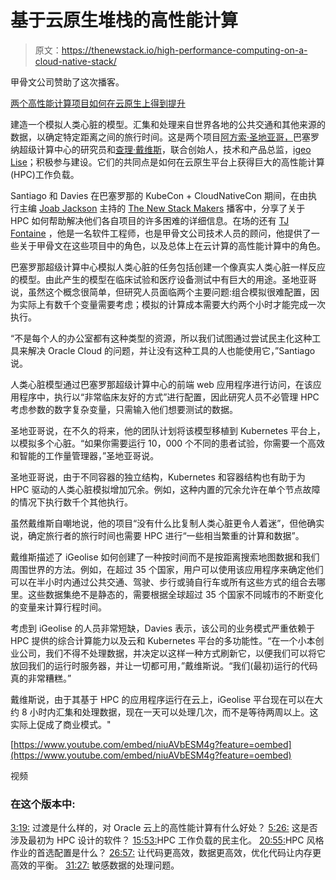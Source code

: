 # 基于云原生堆栈的高性能计算

> 原文：<https://thenewstack.io/high-performance-computing-on-a-cloud-native-stack/>

甲骨文公司赞助了这次播客。

[两个高性能计算项目如何在云原生上得到提升](https://thenewstack.simplecast.com/episodes/how-two-high-performance-computing-projects-got-a-boost-on-cloud-native)

建造一个模拟人类心脏的模型。汇集和处理来自世界各地的公共交通和其他来源的数据，以确定特定距离之间的旅行时间。这是两个项目[阿方索·圣地亚哥，](https://www.linkedin.com/in/alfonso-stg/?locale=en_US)巴塞罗纳超级计算中心的研究员和[查理·戴维斯](https://www.linkedin.com/in/charlie-davies-259b6b9/?originalSubdomain=uk)，联合创始人，技术和产品总监，[igeo Lise](https://www.traveltimeplatform.com/)；积极参与建设。它们的共同点是如何在云原生平台上获得巨大的高性能计算(HPC)工作负载。

Santiago 和 Davies 在巴塞罗那的 KubeCon + CloudNativeCon 期间，在由执行主编 [Joab Jackson](https://twitter.com/Joab_Jackson) 主持的 [The New Stack Makers](https://thenewstack.io/podcasts/makers) 播客中，分享了关于 HPC 如何帮助解决他们各自项目的许多困难的详细信息。在场的还有 [TJ Fontaine](https://www.linkedin.com/in/timothyjfontaine/) ，他是一名软件工程师，也是甲骨文公司技术人员的顾问，他提供了一些关于甲骨文在这些项目中的角色，以及总体上在云计算的高性能计算中的角色。

巴塞罗那超级计算中心模拟人类心脏的任务包括创建一个像真实人类心脏一样反应的模型。由此产生的模型在临床试验和医疗设备测试中有巨大的用途。圣地亚哥说，虽然这个概念很简单，但研究人员面临两个主要问题:组合模拟很难配置，因为实际上有数千个变量需要考虑；模拟的计算成本需要大约两个小时才能完成一次执行。

“不是每个人的办公室都有这种类型的资源，所以我们试图通过尝试民主化这种工具来解决 Oracle Cloud 的问题，并让没有这种工具的人也能使用它，”Santiago 说。

人类心脏模型通过巴塞罗那超级计算中心的前端 web 应用程序进行访问，在该应用程序中，执行以“非常临床友好的方式”进行配置，因此研究人员不必管理 HPC 考虑参数的数字复杂变量，只需输入他们想要测试的数据。

圣地亚哥说，在不久的将来，他的团队计划将该模型移植到 Kubernetes 平台上，以模拟多个心脏。“如果你需要运行 10，000 个不同的患者试验，你需要一个高效和智能的工作量管理器，”圣地亚哥说。

圣地亚哥说，由于不同容器的独立结构，Kubernetes 和容器结构也有助于为 HPC 驱动的人类心脏模拟增加冗余。例如，这种内置的冗余允许在单个节点故障的情况下执行数千个其他执行。

虽然戴维斯自嘲地说，他的项目“没有什么比复制人类心脏更令人着迷”，但他确实说，确定旅行者的旅行时间也需要 HPC 进行“一些相当繁重的计算和数据”。

戴维斯描述了 iGeolise 如何创建了一种按时间而不是按距离搜索地图数据和我们周围世界的方法。例如，在超过 35 个国家，用户可以使用该应用程序来确定他们可以在半小时内通过公共交通、驾驶、步行或骑自行车或所有这些方式的组合去哪里。这些数据集绝不是静态的，需要根据全球超过 35 个国家不同城市的不断变化的变量来计算行程时间。

考虑到 iGeolise 的人员非常短缺，Davies 表示，该公司的业务模式严重依赖于 HPC 提供的综合计算能力以及云和 Kubernetes 平台的多功能性。“在一个小本创业公司，我们不得不处理数据，并决定以这样一种方式刷新它，以便我们可以将它放回我们的运行时服务器，并让一切都可用，”戴维斯说。“我们(最初)运行的代码真的非常糟糕。”

戴维斯说，由于其基于 HPC 的应用程序运行在云上，iGeolise 平台现在可以在大约 8 小时内汇集和处理数据，现在一天可以处理几次，而不是等待两周以上。这实际上促成了商业模式。"

[https://www.youtube.com/embed/niuAVbESM4g?feature=oembed](https://www.youtube.com/embed/niuAVbESM4g?feature=oembed)

视频

### 在这个版本中:

[3:19:](https://thenewstack.simplecast.com/episodes/how-two-high-performance-computing-projects-got-a-boost-on-cloud-native?t=3:19) 过渡是什么样的，对 Oracle 云上的高性能计算有什么好处？
[5:26:](https://thenewstack.simplecast.com/episodes/how-two-high-performance-computing-projects-got-a-boost-on-cloud-native?t=5:26) 这是否涉及最初为 HPC 设计的软件？
[15:53:](https://thenewstack.simplecast.com/episodes/how-two-high-performance-computing-projects-got-a-boost-on-cloud-native?t=15:53)HPC 工作负载的民主化。
[20:55:](https://thenewstack.simplecast.com/episodes/how-two-high-performance-computing-projects-got-a-boost-on-cloud-native?t=20:55)HPC 风格作业的首选配置是什么？
[26:57:](https://thenewstack.simplecast.com/episodes/how-two-high-performance-computing-projects-got-a-boost-on-cloud-native?t=26:57) 让代码更高效，数据更高效，优化代码让内存更高效的平衡。
[31:27:](https://thenewstack.simplecast.com/episodes/how-two-high-performance-computing-projects-got-a-boost-on-cloud-native?t=31:27) 敏感数据的处理问题。

<svg xmlns:xlink="http://www.w3.org/1999/xlink" viewBox="0 0 68 31" version="1.1"><title>Group</title> <desc>Created with Sketch.</desc></svg>